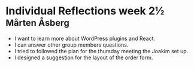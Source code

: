 # Individual Reflections week 2½ <small>Mårten Åsberg</small>

* I want to learn more about WordPress plugins and React.
* I can answer other group members questions.
* I tried to followed the plan for the thursday meeting the Joakim set up.
* I designed a suggestion for the layout of the order form.